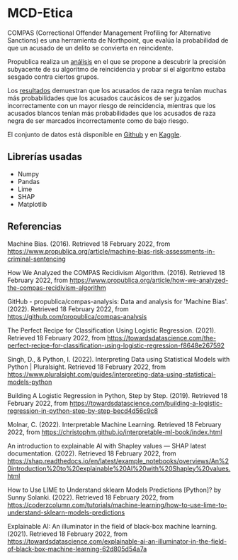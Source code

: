 # MCD-Etica

COMPAS (Correctional Offender Management Profiling for Alternative Sanctions) es una herramienta de Northpoint, que evalúa la probabilidad de que un acusado de un delito se convierta en reincidente.

Propublica realiza un [análisis](https://www.propublica.org/article/machine-bias-risk-assessments-in-criminal-sentencing) en el que se propone a descubrir la precisión subyacente de su algoritmo de reincidencia y probar si el algoritmo estaba sesgado contra ciertos grupos. 

Los [resultados](https://www.propublica.org/article/how-we-analyzed-the-compas-recidivism-algorithm) demuestran que los acusados de raza negra tenían muchas más probabilidades que los acusados caucásicos de ser juzgados incorrectamente con un mayor riesgo de reincidencia, mientras que los acusados blancos tenían más probabilidades que los acusados de raza negra de ser marcados incorrectamente como de bajo riesgo.

El conjunto de datos está disponible en [Github](https://github.com/propublica/compas-analysis) y en [Kaggle](https://www.kaggle.com/danofer/compass).

## Librerías usadas

* Numpy
* Pandas
* Lime
* SHAP
* Matplotlib

## Referencias

Machine Bias. (2016). Retrieved 18 February 2022, from https://www.propublica.org/article/machine-bias-risk-assessments-in-criminal-sentencing

How We Analyzed the COMPAS Recidivism Algorithm. (2016). Retrieved 18 February 2022, from https://www.propublica.org/article/how-we-analyzed-the-compas-recidivism-algorithm

GitHub - propublica/compas-analysis: Data and analysis for 'Machine Bias'. (2022). Retrieved 18 February 2022, from https://github.com/propublica/compas-analysis

The Perfect Recipe for Classification Using Logistic Regression. (2021). Retrieved 18 February 2022, from https://towardsdatascience.com/the-perfect-recipe-for-classification-using-logistic-regression-f8648e267592

Singh, D., & Python, I. (2022). Interpreting Data using Statistical Models with Python | Pluralsight. Retrieved 18 February 2022, from https://www.pluralsight.com/guides/interpreting-data-using-statistical-models-python

Building A Logistic Regression in Python, Step by Step. (2019). Retrieved 18 February 2022, from https://towardsdatascience.com/building-a-logistic-regression-in-python-step-by-step-becd4d56c9c8

Molnar, C. (2022). Interpretable Machine Learning. Retrieved 18 February 2022, from https://christophm.github.io/interpretable-ml-book/index.html

An introduction to explainable AI with Shapley values — SHAP latest documentation. (2022). Retrieved 18 February 2022, from https://shap.readthedocs.io/en/latest/example_notebooks/overviews/An%20introduction%20to%20explainable%20AI%20with%20Shapley%20values.html

How to Use LIME to Understand sklearn Models Predictions [Python]? by Sunny Solanki. (2022). Retrieved 18 February 2022, from https://coderzcolumn.com/tutorials/machine-learning/how-to-use-lime-to-understand-sklearn-models-predictions

Explainable AI: An illuminator in the field of black-box machine learning. (2021). Retrieved 18 February 2022, from https://towardsdatascience.com/explainable-ai-an-illuminator-in-the-field-of-black-box-machine-learning-62d805d54a7a

